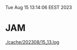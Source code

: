 Tue Aug 15 13:14:06 EEST 2023
# JAM
<a href='./cache/202308/15_13.log'>./cache/202308/15_13.log</a>
